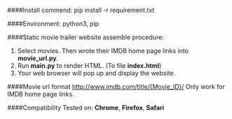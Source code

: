 ####Install commend:
	pip install -r requirement.txt

####Environment:
python3, pip

####Static movie trailer website assemble procedure:
1.  Select movies. Then wrote their IMDB home page links into __movie_url.py__.
2.  Run __main.py__ to render HTML. (To file __index.html__)
4.  Your web browser will pop up and display the website.

####Movie url format
	http://www.imdb.com/title/{Movie_ID}/
Only work for IMDB home page links.

####Compatibility
Tested on: __Chrome__, __Firefox__, __Safari__
